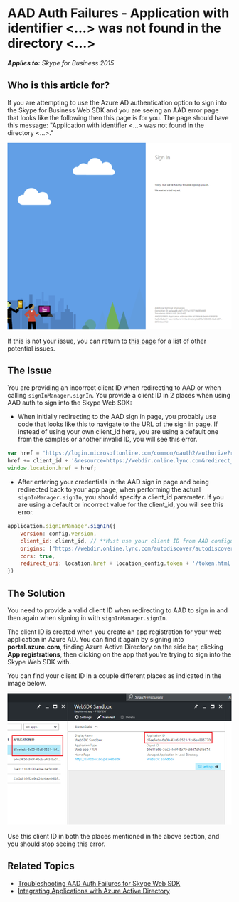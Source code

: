 # AAD Auth Failures - Application with identifier <...> was not found in the directory <...>

_**Applies to:** Skype for Business 2015_

## Who is this article for?

If you are attempting to use the Azure AD authentication option to sign into the Skype for Business Web SDK and you are seeing an AAD error page that looks like the following then this page is for you. The page should have this message: "Application with identifier  <...> was not found in the directory <...>."

![Incorrect Client ID](../../../images/troubleshooting/auth/IncorrectClientID.png)

If this is not your issue, you can return to [this page](./AADAuthFailures.md) for a list of other potential issues.
 
## The Issue

You are providing an incorrect client ID when redirecting to AAD or when calling `signInManager.signIn`. You provide a client ID in 2 places when using AAD auth to sign into the Skype Web SDK:

- When initially redirecting to the AAD sign in page, you probably use code that looks like this to navigate to the URL of the sign in page. If instead of using your own client_id here, you are using a default one from the samples or another invalid ID, you will see this error.
``` js
var href = 'https://login.microsoftonline.com/common/oauth2/authorize?response_type=token&client_id=';
href += client_id + '&resource=https://webdir.online.lync.com&redirect_uri=' + window.location.href;
window.location.href = href;
```
- After entering your credentials in the AAD sign in page and being redirected back to your app page, when performing the actual `signInManager.signIn`, you should specify a client_id parameter. If you are using a default or incorrect value for the client_id, you will see this error.
``` js
application.signInManager.signIn({
    version: config.version,
    client_id: client_id, // **Must use your client ID from AAD configuration**
    origins: ["https://webdir.online.lync.com/autodiscover/autodiscoverservice.svc/root"],
    cors: true,
    redirect_uri: location.href + location_config.token + '/token.html'
})
```

## The Solution

You need to provide a valid client ID when redirecting to AAD to sign in and then again when signing in with `signInManager.signIn`.

The client ID is created when you create an app registration for your web application in Azure AD. You can find it again by signing into **portal.azure.com**, finding Azure Active Directory on the side bar, clicking **App registrations**, then clicking on the app that you're trying to sign into the Skype Web SDK with.

You can find your client ID in a couple different places as indicated in the image below.

![Finding your client ID in the Azure Portal](../../../images/troubleshooting/auth/AADAppRegistrationDetailsEmphasis.png)

Use this client ID in both the places mentioned in the above section, and you should stop seeing this error.

## Related Topics
- [Troubleshooting AAD Auth Failures for Skype Web SDK](./AADAuthFailures.md)
- [Integrating Applications with Azure Active Directory](https://docs.microsoft.com/en-us/azure/active-directory/active-directory-integrating-applications)
